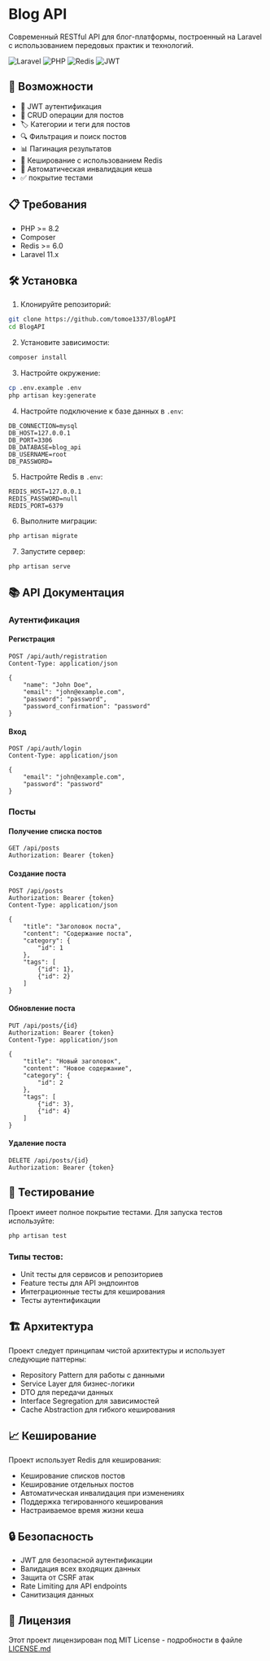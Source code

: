 # Blog API

Современный RESTful API для блог-платформы, построенный на Laravel с использованием передовых практик и технологий.

![Laravel](https://img.shields.io/badge/Laravel-11.x-red.svg)
![PHP](https://img.shields.io/badge/PHP-8.2-blue.svg)
![Redis](https://img.shields.io/badge/Redis-latest-red.svg)
![JWT](https://img.shields.io/badge/JWT-Auth-green.svg)

## 🚀 Возможности

- 🔐 JWT аутентификация
- 📝 CRUD операции для постов
- 🏷️ Категории и теги для постов
- 🔍 Фильтрация и поиск постов
- 📊 Пагинация результатов
- 💾 Кеширование с использованием Redis
- 🔄 Автоматическая инвалидация кеша
- ✅ покрытие тестами

## 📋 Требования

- PHP >= 8.2
- Composer
- Redis >= 6.0
- Laravel 11.x

## 🛠 Установка

1. Клонируйте репозиторий:
```bash
git clone https://github.com/tomoe1337/BlogAPI
cd BlogAPI
```

2. Установите зависимости:
```bash
composer install
```

3. Настройте окружение:
```bash
cp .env.example .env
php artisan key:generate
```

4. Настройте подключение к базе данных в `.env`:
```
DB_CONNECTION=mysql
DB_HOST=127.0.0.1
DB_PORT=3306
DB_DATABASE=blog_api
DB_USERNAME=root
DB_PASSWORD=
```

5. Настройте Redis в `.env`:
```
REDIS_HOST=127.0.0.1
REDIS_PASSWORD=null
REDIS_PORT=6379
```

6. Выполните миграции:
```bash
php artisan migrate
```

7. Запустите сервер:
```bash
php artisan serve
```

## 📚 API Документация

### Аутентификация

#### Регистрация
```http
POST /api/auth/registration
Content-Type: application/json

{
    "name": "John Doe",
    "email": "john@example.com",
    "password": "password",
    "password_confirmation": "password"
}
```

#### Вход
```http
POST /api/auth/login
Content-Type: application/json

{
    "email": "john@example.com",
    "password": "password"
}
```

### Посты

#### Получение списка постов
```http
GET /api/posts
Authorization: Bearer {token}
```

#### Создание поста
```http
POST /api/posts
Authorization: Bearer {token}
Content-Type: application/json

{
    "title": "Заголовок поста",
    "content": "Содержание поста",
    "category": {
        "id": 1
    },
    "tags": [
        {"id": 1},
        {"id": 2}
    ]
}
```

#### Обновление поста
```http
PUT /api/posts/{id}
Authorization: Bearer {token}
Content-Type: application/json

{
    "title": "Новый заголовок",
    "content": "Новое содержание",
    "category": {
        "id": 2
    },
    "tags": [
        {"id": 3},
        {"id": 4}
    ]
}
```

#### Удаление поста
```http
DELETE /api/posts/{id}
Authorization: Bearer {token}
```

## 🧪 Тестирование

Проект имеет полное покрытие тестами. Для запуска тестов используйте:

```bash
php artisan test
```

### Типы тестов:

- Unit тесты для сервисов и репозиториев
- Feature тесты для API эндпоинтов
- Интеграционные тесты для кеширования
- Тесты аутентификации

## 🏗 Архитектура

Проект следует принципам чистой архитектуры и использует следующие паттерны:

- Repository Pattern для работы с данными
- Service Layer для бизнес-логики
- DTO для передачи данных
- Interface Segregation для зависимостей
- Cache Abstraction для гибкого кеширования

## 📈 Кеширование

Проект использует Redis для кеширования:

- Кеширование списков постов
- Кеширование отдельных постов
- Автоматическая инвалидация при изменениях
- Поддержка тегированного кеширования
- Настраиваемое время жизни кеша

## 🔒 Безопасность

- JWT для безопасной аутентификации
- Валидация всех входящих данных
- Защита от CSRF атак
- Rate Limiting для API endpoints
- Санитизация данных


## 📝 Лицензия

Этот проект лицензирован под MIT License - подробности в файле [LICENSE.md](LICENSE.md)

